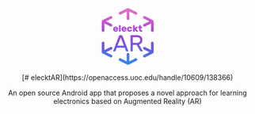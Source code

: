 <p align="center">
  <img width="105" height="115" src="https://github.com/vsafontlopez/elecktAR/blob/main/assets/elecktAR_icon.png">
</p>

<p align="center">
  [# elecktAR](https://openaccess.uoc.edu/handle/10609/138366)
</p>

<div align="center">An open source Android app that proposes a novel approach for learning electronics based on Augmented Reality (AR)
</div>



